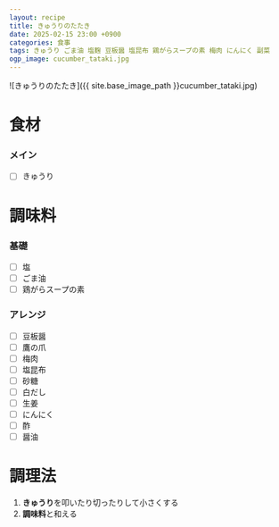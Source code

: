 ```yaml
---
layout: recipe
title: きゅうりのたたき
date: 2025-02-15 23:00 +0900
categories: 食事
tags: きゅうり ごま油 塩麴 豆板醤 塩昆布 鶏がらスープの素 梅肉 にんにく 副菜
ogp_image: cucumber_tataki.jpg
---
```

![きゅうりのたたき]({{ site.base_image_path }}cucumber_tataki.jpg)

# 食材
### メイン
- [ ] きゅうり

# 調味料
### 基礎
- [ ] 塩
- [ ] ごま油
- [ ] 鶏がらスープの素

### アレンジ
- [ ] 豆板醤
- [ ] 鷹の爪
- [ ] 梅肉
- [ ] 塩昆布
- [ ] 砂糖
- [ ] 白だし
- [ ] 生姜
- [ ] にんにく
- [ ] 酢
- [ ] 醤油

# 調理法
1. **きゅうり**を叩いたり切ったりして小さくする
2. **調味料**と和える